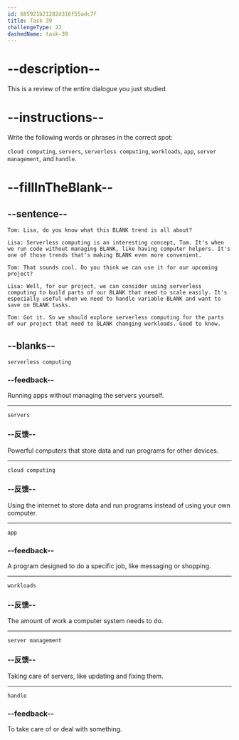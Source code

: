 ```yaml
---
id: 685921b21282d316f55adc7f
title: Task 39
challengeType: 22
dashedName: task-39
---
```


<!-- REVIEW -->

# --description--

This is a review of the entire dialogue you just studied.

# --instructions--

Write the following words or phrases in the correct spot:

`cloud computing`, `servers`, `serverless computing`, `workloads`, `app`, `server management`, and `handle`.

# --fillInTheBlank--

## --sentence--

`Tom: Lisa, do you know what this BLANK trend is all about?`

`Lisa: Serverless computing is an interesting concept, Tom. It's when we run code without managing BLANK, like having computer helpers. It's one of those trends that's making BLANK even more convenient.`

`Tom: That sounds cool. Do you think we can use it for our upcoming project?`

`Lisa: Well, for our project, we can consider using serverless computing to build parts of our BLANK that need to scale easily. It's especially useful when we need to handle variable BLANK and want to save on BLANK tasks.`

`Tom: Got it. So we should explore serverless computing for the parts of our project that need to BLANK changing workloads. Good to know.`

## --blanks--

`serverless computing`

### --feedback--

Running apps without managing the servers yourself.

---

`servers`

### --反馈--

Powerful computers that store data and run programs for other devices.

---

`cloud computing`

### --反馈--

Using the internet to store data and run programs instead of using your own computer.

---

`app`

### --feedback--

A program designed to do a specific job, like messaging or shopping.

---

`workloads`

### --反馈--

The amount of work a computer system needs to do.

---

`server management`

### --反馈--

Taking care of servers, like updating and fixing them.

---

`handle`

### --feedback--

To take care of or deal with something.
